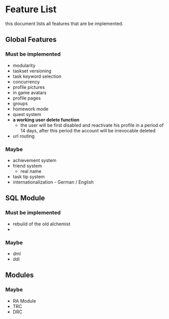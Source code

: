 # Feature List

this document lists all features that are be implemented.

## Global Features

### Must be implemented
- modularity
- taskset versioning
- task keyword selection
- concurrency
- profile pictures
- in game avatars
- profile pages
- groups
- homework mode
- quest system
- **a working user delete function**
  - the user will be first disabled and reactivate his profile in a period of 14 days, after this period the account will be irrevocable deleted
- url routing

### Maybe
- achievement system
- friend system
  - real name
- task tip system
- internationalization - German / English

## SQL Module
### Must be implemented
- rebuild of the old alchemist
-

### Maybe
- dml
- ddl


## Modules
### Maybe
- RA Module
- TRC
- DRC
